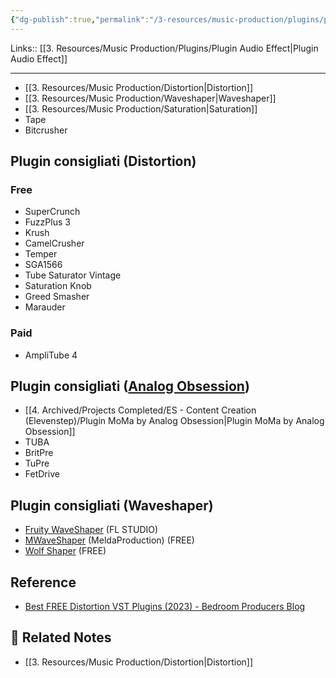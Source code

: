```yaml
---
{"dg-publish":true,"permalink":"/3-resources/music-production/plugins/plugin-audio-effect-distortion/"}
---
```


Links:: [[3. Resources/Music Production/Plugins/Plugin Audio Effect\|Plugin Audio Effect]]

---

- [[3. Resources/Music Production/Distortion\|Distortion]]
- [[3. Resources/Music Production/Waveshaper\|Waveshaper]]
- [[3. Resources/Music Production/Saturation\|Saturation]]
- Tape
- Bitcrusher


## Plugin consigliati (Distortion)

### Free

- SuperCrunch
- FuzzPlus 3
- Krush
- CamelCrusher
- Temper
- SGA1566
- Tube Saturator Vintage
- Saturation Knob
- Greed Smasher
- Marauder

### Paid

- AmpliTube 4


## Plugin consigliati ([Analog Obsession](https://analogobsession.com/color-preamp-saturation/))

- [[4. Archived/Projects Completed/ES - Content Creation (Elevenstep)/Plugin MoMa by Analog Obsession\|Plugin MoMa by Analog Obsession]]
- TUBA
- BritPre
- TuPre
- FetDrive

## Plugin consigliati (Waveshaper)

- [Fruity WaveShaper](https://www.image-line.com/fl-studio-learning/fl-studio-online-manual/html/plugins/Fruity%20WaveShaper.htm) (FL STUDIO)
- [MWaveShaper](https://www.meldaproduction.com/MWaveShaper) (MeldaProduction) (FREE)
- [Wolf Shaper](https://wolf-plugins.github.io/wolf-shaper/) (FREE)



## Reference

- [Best FREE Distortion VST Plugins (2023) - Bedroom Producers Blog](https://bedroomproducersblog.com/2018/08/24/free-distortion-vst-plugins/)

## 🔗 Related Notes

- [[3. Resources/Music Production/Distortion\|Distortion]]
